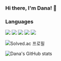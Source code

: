 ### Hi there, I'm Dana! 👋
### Languages
<div>
<img src="https://img.shields.io/badge/HTML-E34F26?style=flat-square&logo=HTML5&logoColor=white"/>
<img src="https://img.shields.io/badge/CSS-1572B6?style=flat-square&logo=CSS3&logoColor=white"/>
<img src="https://img.shields.io/badge/JavaScript-F7DF1E?style=flat-square&logo=JavaScript&logoColor=white"/>
<img src="https://img.shields.io/badge/Java-007396?style=flat-square&logo=java&logoColor=white"/>
<img src="https://img.shields.io/badge/Spring-6DB33F?style=flat-square&logo=Spring&logoColor=white"/>

  
</div>


![Solved.ac 프로필](http://mazassumnida.wtf/api/v2/generate_badge?boj=2023dana)

![Dana's GitHub stats](https://github-readme-stats.vercel.app/api?username=2023dana&show_icons=true&theme=radical)
